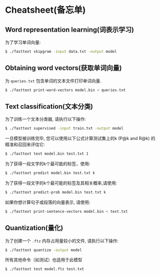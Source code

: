 # Cheatsheet(备忘单)

## Word representation learning(词表示学习)

为了学习单词向量:

```bash
$ ./fasttext skipgram -input data.txt -output model
```

## Obtaining word vectors(获取单词向量)

为 `queries.txt` 包含单词的文本文件打印单词向量.

```bash
$ ./fasttext print-word-vectors model.bin < queries.txt
```

## Text classification(文本分类)

为了训练一个文本分类器, 请执行以下操作:

```bash
$ ./fasttext supervised -input train.txt -output model
```

一旦模型被训练完毕, 您可以使用以下公式计算测试集上的k (P@k and R@k) 的精准和召回来评估它:

```bash
$ ./fasttext test model.bin test.txt 1
```

为了获得一段文字的k个最可能的标签，使用:

```bash
$ ./fasttext predict model.bin test.txt k
```

为了获得一段文字的k个最可能的标签及其相关概率,请使用:

```bash
$ ./fasttext predict-prob model.bin test.txt k
```

如果你想计算句子或段落的向量表示, 请使用:

```bash
$ ./fasttext print-sentence-vectors model.bin < text.txt
```

## Quantization(量化)

为了创建一个 `.ftz` 内存占用量较小的文件, 请执行以下操作:

```bash
$ ./fasttext quantize -output model
```

所有其他命令（如测试）也适用于此模型

```bash
$ ./fasttext test model.ftz test.txt
```
